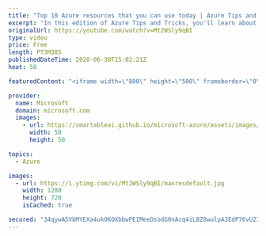 ```yaml
---
title: "Top 10 Azure resources that you can use today | Azure Tips and Tricks"
excerpt: "In this edition of Azure Tips and Tricks, you'll learn about the top 10 Azure resources that you can use today.   For more tips and tricks, visit: https://aka.ms/azuretipsandtricks     Get started with 12 months of free services and $200 USD in credit. Create your free account today with Microsoft Azure:"
originalUrl: https://youtube.com/watch?v=Mt2WSly9qBI
type: video
price: Free
length: PT3M38S
publishedDateTime: 2020-06-30T15:02:21Z
heat: 50

featuredContent: "<iframe width=\"800\" height=\"500\" frameborder=\"0\" src=\"https://www.youtube.com/embed/Mt2WSly9qBI\" allow=\"accelerometer; autoplay; encrypted-media; gyroscope; picture-in-picture\" allowfullscreen></iframe>"

provider:
  name: Microsoft
  domain: microsoft.com
  images:
    - url: https://smartableai.github.io/microsoft-azure/assets/images/organizations/microsoft.com-50x50.jpg
      width: 50
      height: 50

topics:
  - Azure

images:
  - url: https://i.ytimg.com/vi/Mt2WSly9qBI/maxresdefault.jpg
    width: 1280
    height: 720
    isCached: true

secured: "34qywA5VbMYEXa4ukOKOXbbwPEIMeeDsodG0nAcq4iLBZ0wulpA3EdP76vU2I4ln8Xm8bMRF4XMj/eMP5MYIf//ET5Ed9mwpXjbXWvmiojISV5y2X7WbCWz1r7LtY0NdTzfeR4JdAvCDT+UmkglrRjysfAC9ArylHrOiYFCRSOb2euzFkQjeUPbCGEQVPFZ2uGATr9GmBljrAuVaYTIjIAVk172K2wfDiKwUJC3kGc1XE+hzaMj9W1mwQ9vWZy2bnlI5I9QVTkSqws1PKkTMW1oxA/q6zwYMeBsOFK0YJe4Dqm6u93+MgV95mLyEC7KBEdtRu3f74kbv4MJvh7S4npCiuXChAc+mpPvXy1dD6rc85UtsF/JoyImEn6byRSFBTJIf/GGRu5hfh/eoxBnUrakFWUceOLkHwWWCxc4h/HQ=;5UPi4N/KhUOVG5+Ge7c5kg=="
---
```


